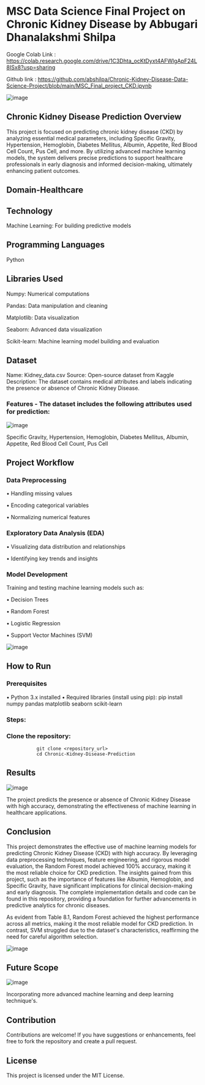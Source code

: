 # MSC Data Science Final Project on Chronic Kidney Disease by Abbugari Dhanalakshmi Shilpa



Google Colab Link : https://colab.research.google.com/drive/1C3Dhta_ocKtDyxt4AFWlgApF24L8ISx8?usp=sharing



Github link : https://github.com/abshilpa/Chronic-Kidney-Disease-Data-Science-Project/blob/main/MSC_Final_project_CKD.ipynb





![image](https://github.com/user-attachments/assets/14d6b71b-2c34-4bde-b7a1-e2ee2cc480cf)



## Chronic Kidney Disease Prediction Overview
This project is focused on predicting chronic kidney disease (CKD) by analyzing essential medical parameters, including Specific Gravity, Hypertension, Hemoglobin, Diabetes Mellitus, Albumin, Appetite, Red Blood Cell Count, Pus Cell, and more. By utilizing advanced machine learning models, the system delivers precise predictions to support healthcare professionals in early diagnosis and informed decision-making, ultimately enhancing patient outcomes.
 
## Domain-Healthcare

## Technology 
Machine Learning: For building predictive models

## Programming Languages
Python
## Libraries Used
Numpy: Numerical computations

Pandas: Data manipulation and cleaning

Matplotlib: Data visualization

Seaborn: Advanced data visualization

Scikit-learn: Machine learning model building and evaluation

## Dataset
Name: Kidney_data.csv
Source: Open-source dataset from Kaggle
Description: The dataset contains medical attributes and labels indicating the presence or absence of Chronic Kidney Disease.
### Features - The dataset includes the following attributes used for prediction:
![image](https://github.com/user-attachments/assets/ad924cad-faf5-49b8-a4c6-fe4c45dd27ab)

 
Specific Gravity,
Hypertension,
Hemoglobin,
Diabetes Mellitus,
Albumin,
Appetite,
Red Blood Cell Count,
Pus Cell

## Project Workflow

### Data Preprocessing

•	Handling missing values

•	Encoding categorical variables

•	Normalizing numerical features

### Exploratory Data Analysis (EDA)

•	Visualizing data distribution and relationships

•	Identifying key trends and insights

### Model Development

Training and testing machine learning models such as:

•	Decision Trees

•	Random Forest

•	Logistic Regression

•	Support Vector Machines (SVM)


![image](https://github.com/user-attachments/assets/8aef74c2-3f74-46cf-b45c-eea77a8fd351)

 
## How to Run

### Prerequisites

•	Python 3.x installed
•	Required libraries (install using pip):
               pip install numpy pandas matplotlib seaborn scikit-learn 
               
### Steps:
### 	Clone the repository:
               git clone <repository_url>  
               cd Chronic-Kidney-Disease-Prediction  

## Results
![image](https://github.com/user-attachments/assets/5450399d-e108-46f8-9996-27c679986293)

The project predicts the presence or absence of Chronic Kidney Disease with high accuracy, demonstrating the effectiveness of machine learning in healthcare applications.

## Conclusion
This project demonstrates the effective use of machine learning models for predicting Chronic Kidney Disease (CKD) with high accuracy. By leveraging data preprocessing techniques, feature engineering, and rigorous model evaluation, the Random Forest model achieved 100% accuracy, making it the most reliable choice for CKD prediction. The insights gained from this project, such as the importance of features like Albumin, Hemoglobin, and Specific Gravity, have significant implications for clinical decision-making and early diagnosis. The complete implementation details and code can be found in this repository, providing a foundation for further advancements in predictive analytics for chronic diseases.

As evident from Table 8.1, Random Forest achieved the highest performance across all metrics, making it the most reliable model for CKD prediction. In contrast, SVM struggled due to the dataset's characteristics, reaffirming the need for careful algorithm selection. 



![image](https://github.com/user-attachments/assets/1fd85ce5-54cb-4c8c-bc96-08bbf984c7f3)



 
## Future Scope
![image](https://github.com/user-attachments/assets/cd0f915e-74e6-49ac-a8cb-ea28c5a5f741)


Incorporating more advanced machine learning and deep learning technique's.

 
## Contribution
Contributions are welcome! If you have suggestions or enhancements, feel free to fork the repository and create a pull request.

## License
This project is licensed under the MIT License.
